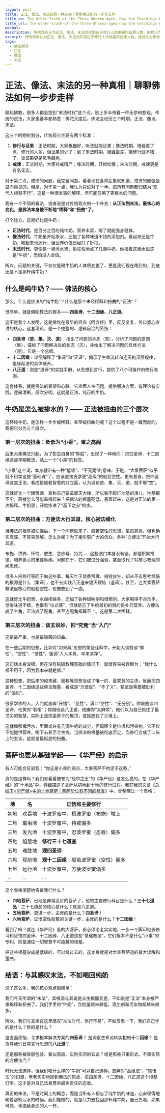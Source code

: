 ```yaml
---
layout: post
title: 正法、像法、末法的另一种真相｜聊聊佛法如何一步步走样
title_en: The Other Truth of the Three Dharma Ages: How the Teachings Were Distorted
title_url: the-other-truth-of-the-three-dharma-ages-how-the-teachings-were-distorted
wechat: 
description: 传统观点认为正法、像法、末法的区别在于修行人的根器和证果人数，但我认为更核心、被忽略的问题是正法本身被不断稀释和扭曲，从纯牛奶，到兑水奶，再到污水里的几滴奶。
excerpt: 传统观点认为正法、像法、末法的区别在于修行人的根器和证果人数，但我认为更核心、被忽略的问题是正法本身被不断稀释和扭曲，从纯牛奶，到兑水奶，再到污水里的几滴奶。
tags:
  - 佛法解读
  - 正法
  - 像法
  - 末法
---
```


# 正法、像法、末法的另一种真相｜聊聊佛法如何一步步走样

聊起佛教，很多人都会提到“末法时代”这个词，脸上多半带着一种无奈和悲观。传统的说法，大家也基本都熟悉：佛陀灭度后，佛法会经历三个时期，正法、像法、末法。

这三个时期的划分，传统观点主要有两个标准：
1.  **修行与证果**：正法时期，大家根器好，听法就能证果；像法时期，根器差了点，修行的人多，但证果的少了；到了末法时期，根器最差，能修行就不错了，谈证果更是凤毛麟角。
2.  **戒律**：正法时期，大家持戒精严；像法时期，开始松懈；末法时期，戒律更是有名无实。

对于第二点，戒律的问题，我完全同意。看看现在各种乱象就知道，戒律的废弛是显而易见的。但是，对于第一点，我认为只说对了一半。把所有问题都归结为“现代人根器不行”，这是一种很省事的解释，但可能忽略了更根本的问题。

我有一个不同的看法，或者说是对传统观点的一个补充：**从正法到末法，最核心的变化，是佛法本身被不断地“稀释”和“扭曲”了。**

打个比方，这就好比是牛奶：
* **正法时代**，是百分之百的纯牛奶，营养丰富，喝了就能强身健体。
* **像法时代**，牛奶里开始掺水，还加了各种味道不错的添加剂。看起来还是牛奶，喝起来也还行，但营养价值已经打了折扣。
* **末法时代**，更像是一桶污水里，象征性地点了几滴牛奶。你指着这桶水说这是“牛奶”，恐怕没人会信。

所以，问题的关键，不仅仅是喝牛奶的人体质变差了，更是我们现在喝到的，到底还是不是那杯纯牛奶？

## 什么是纯牛奶？—— 佛法的核心

那么，什么是佛法的“纯牛奶”？什么是那个未经稀释和扭曲的“正法”？

很简单，就是佛陀教法的根本——**四圣谛、十二因缘、八正道**。

这不是我个人发明，这是佛陀在最早的经典《阿含经》里，反反复复、苦口婆心宣讲的核心。这套理论，是一个完整的、逻辑自洽的系统：
* **四圣谛（苦、集、灭、道）**：指出了问题的本质（苦），分析了问题的原因（集），描绘了问题解决后的状态（灭），并给出了解决问题的具体方法（道）。它是一个总纲。
* **十二因缘**：详细解释了“集谛”和“灭谛”，揭示了生命流转和还灭的深层规律，是缘起法的具体展开。
* **八正道**：则是“道谛”的实践手册，从思想到言行，提供了八个可操作的修行准则。

这套体系，就是佛法的骨架和心脏。它直面人生问题，提供解决方案，有理论有实践，逻辑清晰，层次分明。这就是正法，纯正的牛奶。

## 牛奶是怎么被掺水的？—— 正法被扭曲的三个层次

这杯纯牛奶，是怎样一步步被稀释，甚至被扭曲的呢？这个过程不是一蹴而就的，我把它分为三个层次。

### 第一层次的扭曲：贬低为“小乘”，束之高阁

后来大乘佛法兴起，为了彰显自身的“殊胜”，出现了一种倾向：把四圣谛、十二因缘这些早期教法，贴上一个“小乘”的标签。

“小乘”这个词，本身就带有一种“低级”、“不究竟”的意味。于是，“大乘菩萨”似乎就不用学这些“基础课”了，应该直接去学更“高级”的般若空性。更有甚者，把四圣谛这类正法，看成是般若智慧的对立面，认为谈论苦、集、灭、道，就不够“空”。

这就好比一个建筑师，宣称自己要盖摩天大楼，所以看不起打地基的活儿。地基都不牢，高楼怎么可能盖得起来？把佛法的根基贬低、悬置起来，这是对正法的第一次稀释。牛奶里，开始掺进了“高下之分”的水。

### 第二层次的扭曲：方便法大行其道，核心被边缘化

当佛法的根基被动摇后，下一个问题就来了。般若空性的思想，虽然究竟，但也确实高深，不容易理解。怎么办呢？为了接引更广大的信众，各种“方便法”开始大行其道。

布施、供养、忏悔、放生、念佛号、持咒……这些法门本身没有错，都是积累福德、培养善心的重要助缘。问题在于，它们被过分强调，甚至取代了对核心教理的闻思修。

很多人把修行等同于做这些事。每天忙于烧香拜佛、捐钱放生，却从不去思考烦恼的根源是什么（集谛），也不去实践八正道来熄灭烦恼（道谛）。甚至，连大乘菩萨教法里核心的般若空性，也被放到了一边。

这就好比牛奶里，水越掺越多，还加了各种甜味剂和增稠剂。大家喝得不亦乐乎，觉得味道不错，也很有“仪式感”，但就是忘了牛奶最初的目的是补充营养。方便法成了主角，正法成了配角，甚至连配角都算不上。这是第二次稀释。

### 第三层次的扭曲：谈玄说妙，把“究竟”当“入门”

这是最严重，也是最隐蔽的扭曲。

在一些后期的思想，比如对“如来藏”思想的某些诠释中，开始大谈特谈“佛性”、“空性”、“觉性”，强调“人人本具，本来清净”。

这句话本身没错，但在没有稳固教理基础的情况下，就很容易被误解为：“我什么都不用干，因为我本来就是佛。”

这种思想，把后来的如来藏、密教等思想当成了唯一的、最究竟的主流，反而把四圣谛、十二因缘这些佛法根基，看成是“方便说”、“不了义”，甚至是需要被批判的“偏见”。

很多学佛的人，入门就直奔“开悟”、“见性”，满口“空性”、“无分别”。你跟他谈四圣谛，他笑你“着相”；你跟他谈八正道，他嫌你“太麻烦”。他们以为自己抓住了最顶尖的智慧，实际上是把盖房子的屋顶，直接放在了沙滩上。

这就像那桶污水，里面或许有几滴牛奶的成分，但周围全是垃圾和污染物。它不仅不能提供营养，喝下去甚至会生病。当佛法的根基被彻底否定，当修行变成了口头上的玄谈，这就是最彻底的扭曲。

## 菩萨也要从基础学起——《华严经》的启示

有人可能会反驳我：“你这是小乘的观点，大乘菩萨不拘泥于这些。”

真的是这样吗？我们来看看被誉为“经中之王”的《华严经》是怎么说的。在《华严经》的“十地品”中，详细描述了菩萨从初地到十地的修行过程。我在我的文章《[总结下<华严经>中的十地菩萨 | 菩萨阶位有不同的标准](https://mp.weixin.qq.com/s/jEiLpTfZpPy-rFSdhMMfbQ)》中，曾整理过一个表格：

| 地 | 名 | 证悟和主要修行 |
| --- | --- | --- |
| 初地 | 欢喜地 | 十波罗蜜中，檀波罗蜜（布施）增上 |
| 二地 | 离垢地 | 十波罗蜜中，持戒偏多 |
| 三地 | 发光地 | 十波罗蜜中，忍波罗蜜（忍辱）偏多 |
| 四地 | 焰慧地 | **修行三十七道品** |
| 五地 | 难胜地 | **观四圣谛** |
| 六地 | 现前地 | **观十二因缘**；般若波罗蜜（空性）偏多 |
| 七地 | 远行地 | 十波罗蜜中，方便波罗蜜偏多 |
| ... | ... | ... |

这个表格清楚地告诉我们什么？
* **四地菩萨**，已经是非常高阶的菩萨了，他的主要修行科目是什么？**三十七道品**！三十七道品的核心是什么？就是八正道。
* **五地菩萨**，更进一步，主修的是什么？**四圣谛**！
* **六地菩萨**，证悟空性般若的关键一步，主修的是什么？**十二因缘**！

看到了吗？就连《华严经》里的大菩萨，都必须老老实实地，一步一个脚印地去修习和证悟四圣谛、十二因缘、八正道这些“基础教法”。它们根本不是什么“小乘”的专利，而是通往一切智慧不可逾越的根基。

把这些根基说成是低级的、可以绕过去的，这本身就是对大乘菩萨道的最大误解和歪曲。

## 结语：与其感叹末法，不如喝回纯奶

说了这么多，我的核心观点很简单：

我们今天所谓的“末法”，其根源与其说是众生根器变差，不如说是“正法”本身被严重稀释和扭曲了。我们手里的“牛奶”，含奶量越来越低，添加剂和污染物却越来越多。

所以，我们与其坐在这里感叹“末法时代，修行不易”，不如反思一下，我们自己学的是什么？修的是什么？

是直面烦恼、寻求根本解决方案的**四圣谛**？
是洞察生命流转实相的**十二因缘**？
是指导我们日常言行思想的**八正道**？

还是那些被层层包装、看似高级、实则空洞的玄谈？或是那些只重形式、不重实质的方便法门？

时代无法选择，但我们喝什么样的“牛奶”可以自己选择。放弃对“高级法”、“顿悟法”的幻想，老老实实地回到佛法的原点，把四圣谛、十二因缘、八正道这个根基打牢。这才是对自己法身慧命最负责任的态度。

真正的末法，不是时间上的概念，而是当所有人都忘了纯牛奶的味道，心安理得地喝着那桶污水的时候。我们能做的，就是尽力去找回那杯纯牛奶，自己先喝，如果可能，也递给身边的人一杯。

